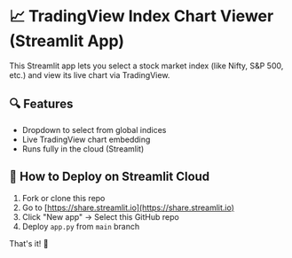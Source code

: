 # 📈 TradingView Index Chart Viewer (Streamlit App)

This Streamlit app lets you select a stock market index (like Nifty, S&P 500, etc.) and view its live chart via TradingView.

## 🔍 Features
- Dropdown to select from global indices
- Live TradingView chart embedding
- Runs fully in the cloud (Streamlit)

## 🚀 How to Deploy on Streamlit Cloud
1. Fork or clone this repo
2. Go to [https://share.streamlit.io](https://share.streamlit.io)
3. Click "New app" → Select this GitHub repo
4. Deploy `app.py` from `main` branch

That's it! 🎉
